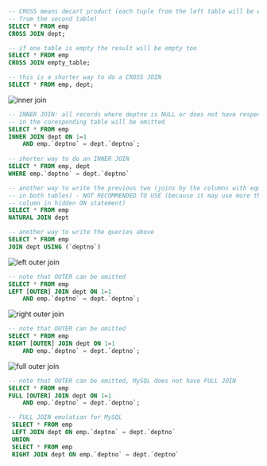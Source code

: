 ```sql
-- CROSS means decart product (each tuple from the left table will be extended with data
-- from the second table)
SELECT * FROM emp 
CROSS JOIN dept;

-- if one table is empty the result will be empty too
SELECT * FROM emp 
CROSS JOIN empty_table;

-- this is a shorter way to do a CROSS JOIN 
SELECT * FROM emp, dept;
```

![inner join](https://www.w3schools.com/sql/img_innerjoin.gif)
```sql
-- INNER JOIN: all records where deptno is NULL or does not have respective record 
-- in the coresponding table will be omitted
SELECT * FROM emp 
INNER JOIN dept ON 1=1
    AND emp.`deptno` = dept.`deptno`;
    
-- shorter way to do an INNER JOIN
SELECT * FROM emp, dept 
WHERE emp.`deptno` = dept.`deptno`

-- another way to write the previous two (joins by the columns with equal names
-- in both tables) - NOT RECOMMENDED TO USE (because it may use more than one 
-- column in hidden ON statement)
SELECT * FROM emp 
NATURAL JOIN dept

-- another way to write the queries above
SELECT * FROM emp 
JOIN dept USING (`deptno`)
```

![left outer join](https://www.w3schools.com/sql/img_leftjoin.gif)
```sql
-- note that OUTER can be omitted
SELECT * FROM emp 
LEFT [OUTER] JOIN dept ON 1=1
    AND emp.`deptno` = dept.`deptno`;
```

![right outer join](https://www.w3schools.com/sql/img_rightjoin.gif)
```sql
-- note that OUTER can be omitted
SELECT * FROM emp 
RIGHT [OUTER] JOIN dept ON 1=1
    AND emp.`deptno` = dept.`deptno`;
```

![full outer join](https://www.w3schools.com/sql/img_fulljoin.gif)
```sql
-- note that OUTER can be omitted, MySQL does not have FULL JOIN
SELECT * FROM emp 
FULL [OUTER] JOIN dept ON 1=1 
    AND emp.`deptno` = dept.`deptno`;

-- FULL JOIN emulation for MySQL
 SELECT * FROM emp 
 LEFT JOIN dept ON emp.`deptno` = dept.`deptno` 
 UNION 
 SELECT * FROM emp 
 RIGHT JOIN dept ON emp.`deptno` = dept.`deptno`
```
